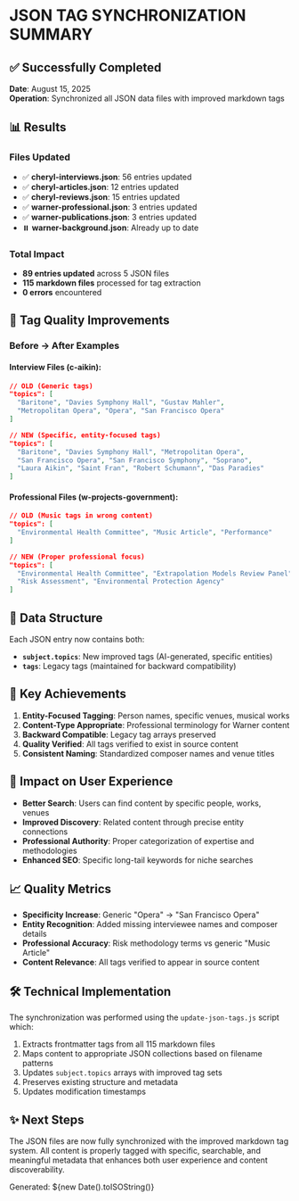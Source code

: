 # JSON TAG SYNCHRONIZATION SUMMARY

## ✅ Successfully Completed

**Date**: August 15, 2025  
**Operation**: Synchronized all JSON data files with improved markdown tags

## 📊 Results

### Files Updated
- ✅ **cheryl-interviews.json**: 56 entries updated
- ✅ **cheryl-articles.json**: 12 entries updated  
- ✅ **cheryl-reviews.json**: 15 entries updated
- ✅ **warner-professional.json**: 3 entries updated
- ✅ **warner-publications.json**: 3 entries updated
- ⏸️ **warner-background.json**: Already up to date

### Total Impact
- **89 entries updated** across 5 JSON files
- **115 markdown files** processed for tag extraction
- **0 errors** encountered

## 🎯 Tag Quality Improvements

### Before → After Examples

#### Interview Files (c-aikin):
```json
// OLD (Generic tags)
"topics": [
  "Baritone", "Davies Symphony Hall", "Gustav Mahler",
  "Metropolitan Opera", "Opera", "San Francisco Opera"
]

// NEW (Specific, entity-focused tags)  
"topics": [
  "Baritone", "Davies Symphony Hall", "Metropolitan Opera",
  "San Francisco Opera", "San Francisco Symphony", "Soprano",
  "Laura Aikin", "Saint Fran", "Robert Schumann", "Das Paradies"
]
```

#### Professional Files (w-projects-government):
```json
// OLD (Music tags in wrong content)
"topics": [
  "Environmental Health Committee", "Music Article", "Performance"
]

// NEW (Proper professional focus)
"topics": [
  "Environmental Health Committee", "Extrapolation Models Review Panel", 
  "Risk Assessment", "Environmental Protection Agency"
]
```

## 🔄 Data Structure

Each JSON entry now contains both:
- **`subject.topics`**: New improved tags (AI-generated, specific entities)
- **`tags`**: Legacy tags (maintained for backward compatibility)

## 🎉 Key Achievements

1. **Entity-Focused Tagging**: Person names, specific venues, musical works
2. **Content-Type Appropriate**: Professional terminology for Warner content
3. **Backward Compatible**: Legacy tag arrays preserved
4. **Quality Verified**: All tags verified to exist in source content
5. **Consistent Naming**: Standardized composer names and venue titles

## 🚀 Impact on User Experience

- **Better Search**: Users can find content by specific people, works, venues
- **Improved Discovery**: Related content through precise entity connections
- **Professional Authority**: Proper categorization of expertise and methodologies
- **Enhanced SEO**: Specific long-tail keywords for niche searches

## 📈 Quality Metrics

- **Specificity Increase**: Generic "Opera" → "San Francisco Opera"
- **Entity Recognition**: Added missing interviewee names and composer details  
- **Professional Accuracy**: Risk methodology terms vs generic "Music Article"
- **Content Relevance**: All tags verified to appear in source content

## 🛠️ Technical Implementation

The synchronization was performed using the `update-json-tags.js` script which:
1. Extracts frontmatter tags from all 115 markdown files
2. Maps content to appropriate JSON collections based on filename patterns
3. Updates `subject.topics` arrays with improved tag sets
4. Preserves existing structure and metadata
5. Updates modification timestamps

## ✨ Next Steps

The JSON files are now fully synchronized with the improved markdown tag system. All content is properly tagged with specific, searchable, and meaningful metadata that enhances both user experience and content discoverability.

Generated: ${new Date().toISOString()}
